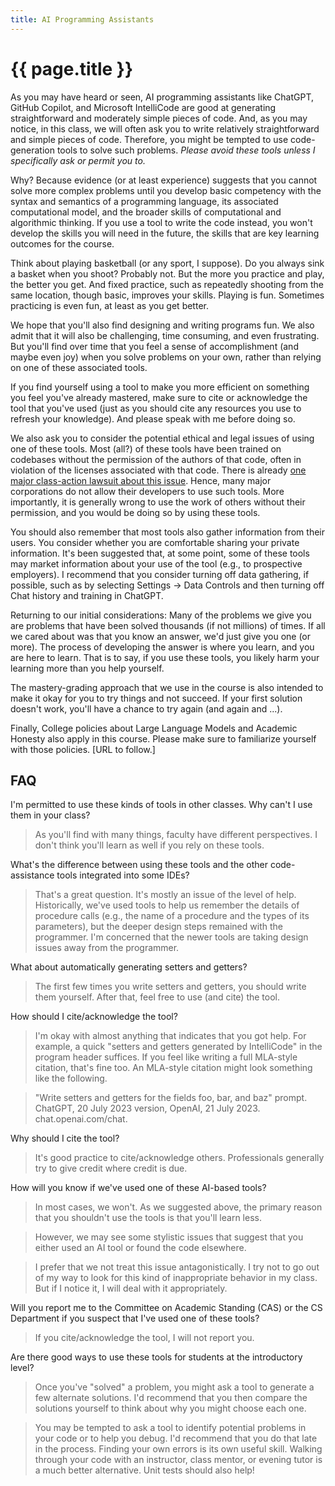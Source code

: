 ```yaml
---
title: AI Programming Assistants
---
```

# {{ page.title }}

As you may have heard or seen, AI programming assistants like ChatGPT, GitHub Copilot, and Microsoft IntelliCode are good at generating straightforward and moderately simple pieces of code.  And, as you may notice, in this class, we will often ask you to write relatively straightforward and simple pieces of code.  Therefore, you might be tempted to use code-generation tools to solve such problems.  _Please avoid these tools unless I specifically ask or permit you to._ 

Why?  Because evidence (or at least experience) suggests that you cannot solve more complex problems until you develop basic competency with the syntax and semantics of a programming language, its associated computational model, and the broader skills of computational and algorithmic thinking.  If you use a tool to write the code instead, you won't develop the skills you will need in the future, the skills that are key learning outcomes for the course.

Think about playing basketball (or any sport, I suppose).  Do you always sink a basket when you shoot?  Probably not.  But the more you practice and play, the better you get.  And fixed practice, such as repeatedly shooting from the same location, though basic, improves your skills.  Playing is fun.  Sometimes practicing is even fun, at least as you get better.

We hope that you'll also find designing and writing programs fun.  We also admit that it will also be challenging, time consuming, and even frustrating.  But you'll find over time that you feel a sense of accomplishment (and maybe even joy) when you solve problems on your own, rather than relying on one of these associated tools.  

If you find yourself using a tool to make you more efficient on something you feel you've already mastered, make sure to cite or acknowledge the tool that you've used (just as you should cite any resources you use to refresh your knowledge).  And please speak with me before doing so.

We also ask you to consider the potential ethical and legal issues of using one of these tools.  Most (all?) of these tools have been trained on codebases without the permission of the authors of that code, often in violation of the licenses associated with that code.  There is already [one major class-action lawsuit about this issue](https://githubcopilotlitigation.com).  Hence, many major corporations do not allow their developers to use such tools.  More importantly, it is generally wrong to use the work of others without their permission, and you would be doing so by using these tools.

You should also remember that most tools also gather information from their users.  You consider whether you are comfortable sharing your private information.  It's been suggested that, at some point, some of these tools may market information about your use of the tool (e.g., to prospective employers).  I recommend that you consider turning off data gathering, if possible, such as by selecting Settings -> Data Controls and then turning off Chat history and training in ChatGPT.

Returning to our initial considerations: Many of the problems we give you are problems that have been solved thousands (if not millions) of times.  If all we cared about was that you know an answer, we'd just give you one (or more).  The process of developing the answer is where you learn, and you are here to learn.  That is to say, if you use these tools, you likely harm your learning more than you help yourself.

The mastery-grading approach that we use in the course is also intended to make it okay for you to try things and not succeed.  If your first solution doesn't work, you'll have a chance to try again (and again and ...).

Finally, College policies about Large Language Models and Academic Honesty also apply in this course.  Please make sure to familiarize yourself with those policies.  [URL to follow.]

FAQ
---

I'm permitted to use these kinds of tools in other classes.  Why can't I use them in your class?

> As you'll find with many things, faculty have different perspectives.  I don't think you'll learn as well if you rely on these tools.

What's the difference between using these tools and the other code-assistance tools integrated into some IDEs?

> That's a great question.  It's mostly an issue of the level of help.  Historically, we've used tools to help us remember the details of procedure calls (e.g., the name of a procedure and the types of its parameters), but the deeper design steps remained with the programmer.  I'm concerned that the newer tools are taking design issues away from the programmer.

What about automatically generating setters and getters?

> The first few times you write setters and getters, you should write them yourself. After that, feel free to use (and cite) the tool.

How should I cite/acknowledge the tool?

> I'm okay with almost anything that indicates that you got help.  For example, a quick "setters and getters generated by IntelliCode" in the program header suffices.  If you feel like writing a full MLA-style citation, that's fine too.  An MLA-style citation might look something like the following.

> "Write setters and getters for the fields foo, bar, and baz" prompt.  ChatGPT,  20 July 2023 version, OpenAI, 21 July 2023.  chat.openai.com/chat.

Why should I cite the tool?

> It's good practice to cite/acknowledge others.  Professionals generally try to give credit where credit is due.

How will you know if we've used one of these AI-based tools?

> In most cases, we won't.  As we suggested above, the primary reason that you shouldn't use the tools is that you'll learn less.

> However, we may see some stylistic issues that suggest that you either used an AI tool or found the code elsewhere.

> I prefer that we not treat this issue antagonistically.  I try not to go out of my way to look for this kind of inappropriate behavior in my class.  But if I notice it, I will deal with it appropriately.

Will you report me to the Committee on Academic Standing (CAS) or the CS Department if you suspect that I've used one of these tools?

> If you cite/acknowledge the tool, I will not report you.

Are there good ways to use these tools for students at the introductory level?

> Once you've "solved" a problem, you might ask a tool to generate a few alternate solutions.  I'd recommend that you then compare the solutions yourself to think about why you might choose each one.

> You may be tempted to ask a tool to identify potential problems in your code or to help you debug.  I'd recommend that you do that late in the process.  Finding your own errors is its own useful skill.  Walking through your code with an instructor, class mentor, or evening tutor is a much better alternative.  Unit tests should also help!

